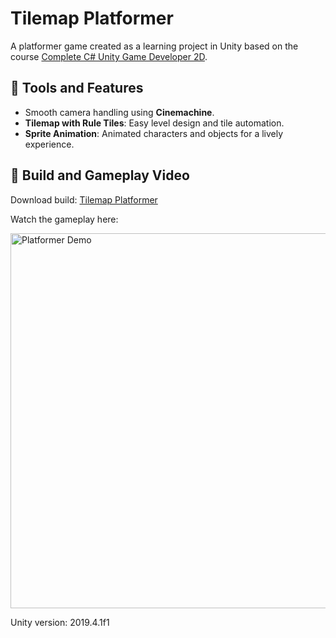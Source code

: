 # Tilemap Platformer
<p>A platformer game created as a learning project in Unity based on the course <a href="https://www.udemy.com/course/unitycourse">Complete C# Unity Game Developer 2D</a>.</p>

## 🎯 Tools and Features
<ul>
  <li>Smooth camera handling using <strong>Cinemachine</strong>.</li>
  <li><strong>Tilemap with Rule Tiles</strong>: Easy level design and tile automation.</li>
  <li><strong>Sprite Animation</strong>: Animated characters and objects for a lively experience.</li>
</ul>

## 🎯 Build and Gameplay Video
Download build: [Tilemap Platformer](https://drive.google.com/file/d/1QMitH2N-nE94JUYzkSOtp4j9-3u_KxOp/view)

Watch the gameplay here: 

<a href="https://youtu.be/Q67t7VF44MI">
    <img src="https://img.youtube.com/vi/Q67t7VF44MI/0.jpg" alt="Platformer Demo" style="width:600px;"/>
</a>

<p>Unity version: 2019.4.1f1</p>
